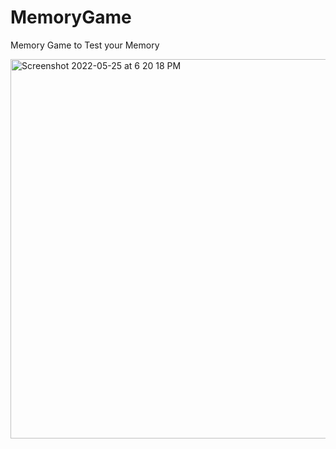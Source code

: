 # MemoryGame

Memory Game to Test your Memory


<img width="607" alt="Screenshot 2022-05-25 at 6 20 18 PM" src="https://user-images.githubusercontent.com/15787164/170266219-5e7bebef-9ba8-40aa-bbd9-801d93ab3010.png">
